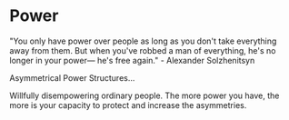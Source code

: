 # Power
"You only have power over people as long as you don't take everything away from them. But when you've robbed a man of everything, he's no longer in your power— he's free again." - Alexander Solzhenitsyn




Asymmetrical Power Structures...



Willfully disempowering ordinary people.  The more power you have, the more is your capacity to protect and increase the asymmetries.